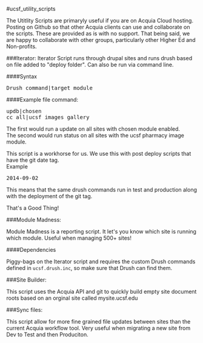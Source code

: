 #ucsf_utility_scripts

The Utitlity Scripts are primaryly useful if you are on Acquia Cloud hosting. Posting on Github so that other Acquia clients can use and collaborate on the scripts. These are provided as is with no support. That being said, we are happy to collaborate with other groups, particularly other Higher Ed and Non-profits.

###Iterator:
Iterator Script runs through drupal sites and runs drush based on file added to "deploy folder". Can also be run via command line.

####Syntax
<pre>
Drush command|target module
</pre>

####Example file command:
<pre>
updb|chosen
cc all|ucsf_images_gallery
</pre>

The first would run a update on all sites with chosen module enabled.<br>
The second would run status on all sites with the ucsf pharmacy image module.

This script is a workhorse for us. We use this with post deploy scripts that have the git date tag.<br> Example
<pre>
2014-09-02
</pre>

This means that the same drush commands run in test and production along with the deployment of the git tag.

That's a Good Thing!

###Module Madness:

Module Madness is a reporting script. It let's you know which site is running which module. Useful when managing 500+ sites!

####Dependencies

Piggy-bags on the Iterator script and requires the custom Drush commands defined in `ucsf.drush.inc`, so make sure that Drush can find them.

###Site Builder:

This script uses the Acquia API and git to quickly build empty site document roots based on an orginal site called mysite.ucsf.edu

###Sync files: 

This script allow for more fine grained file updates between sites than the current Acquia workflow tool. Very useful when migrating a new site from Dev to Test and then Produciton.
